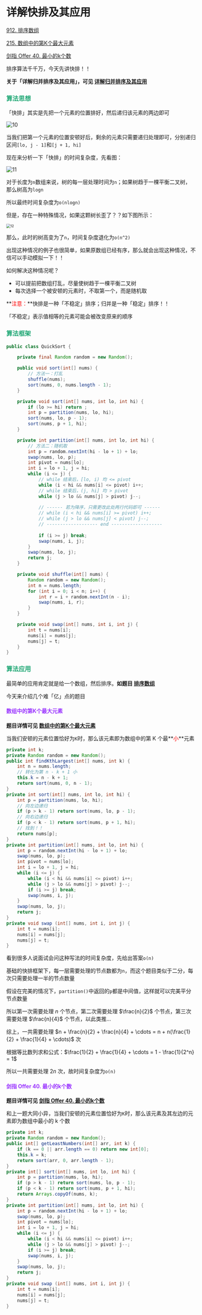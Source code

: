 # 详解快排及其应用

[912. 排序数组](https://leetcode.cn/problems/sort-an-array/)

[215. 数组中的第K个最大元素](https://leetcode.cn/problems/kth-largest-element-in-an-array/)

[剑指 Offer 40. 最小的k个数](https://leetcode.cn/problems/zui-xiao-de-kge-shu-lcof/)



排序算法千千万，今天先讲快排！！

**关于「详解归并排序及其应用」，可见 [详解归并排序及其应用](./详解归并排序及其应用.html)**

### <font color=#1FA774>算法思想</font>

「快排」其实是先把一个元素的位置排好，然后递归该元素的两边即可

![10](https://cdn.jsdelivr.net/gh/LFool/image-hosting@master/20220817/0100191660669219JiEVsk10.svg)

当我们把第一个元素的位置安顿好后，剩余的元素只需要递归处理即可，分别递归区间`[lo, j - 1]`和`[j + 1, hi]`

现在来分析一下「快排」的时间复杂度，先看图：

![11](https://cdn.jsdelivr.net/gh/LFool/image-hosting@master/20220817/0110441660669844TlH5jx11.svg)

对于长度为`n`数组来说，树的每一层处理时间为`n`；如果树趋于一棵平衡二叉树，那么树高为`logn`

所以最终时间复杂度为`o(nlogn)`

但是，存在一种特殊情况，如果这颗树长歪了？？如下图所示：

<img src="https://cdn.jsdelivr.net/gh/LFool/image-hosting@master/20220817/0121531660670513aZfIQQ12.svg" alt="12" style="zoom:67%;" />

那么，此时的树高变为了`n`，时间复杂度退化为`o(n^2)`

出现这种情况的例子也很简单，如果原数组已经有序，那么就会出现这种情况，不信可以手动模拟一下！！

如何解决这种情况呢？

- 可以提前把数组打乱，尽量使树趋于一棵平衡二叉树
- 每次选择一个被安顿的元素时，不取第一个，而是随机取

**<font color='red'>注意：</font>**快排是一种「不稳定」排序；归并是一种「稳定」排序！！

「不稳定」表示值相等的元素可能会被改变原来的顺序

### <font color=#1FA774>算法框架</font>

```java
public class QuickSort {

    private final Random random = new Random();

    public void sort(int[] nums) {
        // 方法一：打乱
        shuffle(nums);
        sort(nums, 0, nums.length - 1);
    }

    private void sort(int[] nums, int lo, int hi) {
        if (lo >= hi) return ;
        int p = partition(nums, lo, hi);
        sort(nums, lo, p - 1);
        sort(nums, p + 1, hi);
    }

    private int partition(int[] nums, int lo, int hi) {
        // 方法二：随机取
        int p = random.nextInt(hi - lo + 1) + lo;
        swap(nums, lo, p);
        int pivot = nums[lo];
        int i = lo + 1, j = hi;
        while (i <= j) {
            // while 结束后，[lo, i) 均 <= pivot
            while (i < hi && nums[i] <= pivot) i++;
            // while 结束后，(j, hi] 均 > pivot
            while (j > lo && nums[j] > pivot) j--;
            
            // ------ 若为降序，只需更改此处两行代码即可 ------
            // while (i < hi && nums[i] >= pivot) i++;
            // while (j > lo && nums[j] < pivot) j--;
            // ------------------- end -------------------
            
            if (i >= j) break;
            swap(nums, i, j);
        }
        swap(nums, lo, j);
        return j;
    }

    private void shuffle(int[] nums) {
        Random random = new Random();
        int n = nums.length;
        for (int i = 0; i < n; i++) {
            int r = i + random.nextInt(n - i);
            swap(nums, i, r);
        }
    }

    private void swap(int[] nums, int i, int j) {
        int t = nums[i];
        nums[i] = nums[j];
        nums[j] = t;
    }
}
```

### <font color=#1FA774>算法应用</font>

最简单的应用肯定就是给一个数组，然后排序。**如题目 [排序数组](https://leetcode.cn/problems/sort-an-array/)**

今天来介绍几个难「亿」点的题目

#### <font color=#9933FF>数组中的第K个最大元素</font>

**题目详情可见 [数组中的第K个最大元素](https://leetcode.cn/problems/kth-largest-element-in-an-array/)**

当我们安顿的元素位置恰好为`K`时，那么该元素即为数组中的第 K 个最**<font color='red'>小</font>**元素

```java
private int k;
private Random random = new Random();
public int findKthLargest(int[] nums, int k) {
    int n = nums.length;
    // 转化为第 n - k + 1 小
    this.k = n - k + 1;
    return sort(nums, 0, n - 1);
}
private int sort(int[] nums, int lo, int hi) {
    int p = partition(nums, lo, hi);
    // 向左边递归
    if (p > k - 1) return sort(nums, lo, p - 1);
    // 向右边递归
    if (p < k - 1) return sort(nums, p + 1, hi);
    // 找到！！
    return nums[p];
}
private int partition(int[] nums, int lo, int hi) {
    int p = random.nextInt(hi - lo + 1) + lo;
    swap(nums, lo, p);
    int pivot = nums[lo];
    int i = lo + 1, j = hi;
    while (i <= j) {
        while (i < hi && nums[i] <= pivot) i++;
        while (j > lo && nums[j] > pivot) j--;
        if (i >= j) break;
        swap(nums, i, j);
    }
    swap(nums, lo, j);
    return j;
}
private void swap (int[] nums, int i, int j) {
    int t = nums[i];
    nums[i] = nums[j];
    nums[j] = t;
}
```

看到很多人说面试会问这种写法的时间复杂度，先给出答案`o(n)`

基础的快排框架下，每一层需要处理的节点数都为`n`，而这个题目类似于二分，每次只需要处理一半的节点数量

假设在完美的情况下，`partition()`中返回的`p`都是中间值，这样就可以完美平分节点数量

所以第一次需要处理 $n$ 个节点，第二次需要处理 $\frac{n}{2}$ 个节点，第三次需要处理 $\frac{n}{4}$ 个节点，以此类推...

综上，一共需要处理 $n + \frac{n}{2} + \frac{n}{4} + \cdots  = n + n(\frac{1}{2} + \frac{1}{4} + \cdots)$ 次

根据等比数列求和公式：$\frac{1}{2} + \frac{1}{4} + \cdots = 1 - \frac{1}{2^n} = 1$

所以一共需要处理 $2n$ 次，故时间复杂度为`o(n)`

#### <font color=#9933FF>剑指 Offer 40. 最小的k个数</font>

**题目详情可见 [剑指 Offer 40. 最小的k个数](https://leetcode.cn/problems/zui-xiao-de-kge-shu-lcof/)**

和上一题大同小异，当我们安顿的元素位置恰好为`K`时，那么该元素及其左边的元素即为数组中最小的 k 个数

```java
private int k;
private Random random = new Random();
public int[] getLeastNumbers(int[] arr, int k) {
    if (k == 0 || arr.length == 0) return new int[0];
    this.k = k;
    return sort(arr, 0, arr.length - 1);
}
private int[] sort(int[] nums, int lo, int hi) {
    int p = partition(nums, lo, hi);
    if (p > k - 1) return sort(nums, lo, p - 1);
    if (p < k - 1) return sort(nums, p + 1, hi);
    return Arrays.copyOf(nums, k);
}
private int partition(int[] nums, int lo, int hi) {
    int p = random.nextInt(hi - lo + 1) + lo;
    swap(nums, lo, p);
    int pivot = nums[lo];
    int i = lo + 1, j = hi;
    while (i <= j) {
        while (i < hi && nums[i] <= pivot) i++;
        while (j > lo && nums[j] > pivot) j--;
        if (i >= j) break;
        swap(nums, i, j);
    }
    swap(nums, lo, j);
    return j;
}
private void swap (int[] nums, int i, int j) {
    int t = nums[i];
    nums[i] = nums[j];
    nums[j] = t;
}
```

